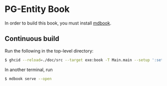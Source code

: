 # PG-Entity Book

In order to build this book, you must install
[mdbook](https://rust-lang.github.io/mdBook/guide/installation.html).

## Continuous build

Run the following in the top-level directory:

```bash
$ ghcid --reload=./doc/src --target exe:book -T Main.main --setup ':set args process'
```

In another terminal, run

```bash
$ mdbook serve --open
```
